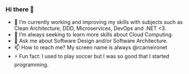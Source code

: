 ### Hi there 👋

- 🔭 I’m currently working and improving my skills with subjects such as Clean Architecture, DDD, Microservices, DevOps and .NET <3.
- 🌱 I’m always seeking to learn more skills about Cloud Computing.
- 💬 Ask me about Software Design and/or Software Architecture.
- 📫 How to reach me? My screen name is always @rcarneironet
- ⚡ Fun fact: I used to play soccer but I was so good that I started programming.
